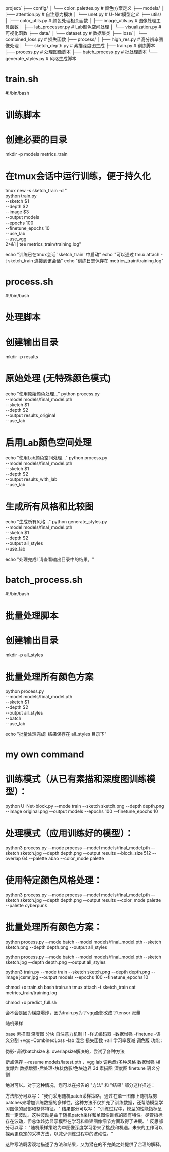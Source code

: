 project/
├── config/
│   └── color_palettes.py       # 颜色方案定义
├── models/
│   ├── attention.py            # 自注意力模块
│   └── unet.py                 # U-Net模型定义
├── utils/
│   ├── color_utils.py          # 颜色处理相关函数
│   ├── image_utils.py          # 图像处理工具函数
│   ├── lab_processor.py        # Lab颜色空间处理
│   └── visualization.py        # 可视化函数
├── data/
│   └── dataset.py              # 数据集类
├── loss/
│   └── combined_loss.py        # 损失函数
├── process/
│   ├── high_res.py             # 高分辨率图像处理
│   └── sketch_depth.py         # 素描深度图生成
├── train.py                    # 训练脚本
├── process.py                  # 处理图像脚本
├── batch_process.py            # 批处理脚本
└── generate_styles.py          # 风格生成脚本


# train.sh
#!/bin/bash
# 训练脚本

# 创建必要的目录
mkdir -p models metrics_train

# 在tmux会话中运行训练，便于持久化
tmux new -s sketch_train -d "\
python train.py \
  --sketch $1 \
  --depth $2 \
  --image $3 \
  --output models \
  --epochs 100 \
  --finetune_epochs 10 \
  --use_lab \
  --use_vgg \
  2>&1 | tee metrics_train/training.log"

echo "训练已在tmux会话 'sketch_train' 中启动"
echo "可以通过 tmux attach -t sketch_train 连接到该会话"
echo "训练日志保存在 metrics_train/training.log"

# process.sh
#!/bin/bash
# 处理脚本

# 创建输出目录
mkdir -p results

# 原始处理 (无特殊颜色模式)
echo "使用原始颜色处理..."
python process.py \
  --model models/final_model.pth \
  --sketch $1 \
  --depth $2 \
  --output results_original \
  --use_lab

# 启用Lab颜色空间处理
echo "使用Lab颜色空间处理..."
python process.py \
  --model models/final_model.pth \
  --sketch $1 \
  --depth $2 \
  --output results_with_lab \
  --use_lab

# 生成所有风格和比较图
echo "生成所有风格..."
python generate_styles.py \
  --model models/final_model.pth \
  --sketch $1 \
  --depth $2 \
  --output all_styles \
  --use_lab

echo "处理完成! 请查看输出目录中的结果。"

# batch_process.sh
#!/bin/bash
# 批量处理脚本

# 创建输出目录
mkdir -p all_styles

# 批量处理所有颜色方案
python process.py \
  --model models/final_model.pth \
  --sketch $1 \
  --depth $2 \
  --output all_styles \
  --batch \
  --use_lab

echo "批量处理完成! 结果保存在 all_styles 目录下"



# my own command

# 训练模式（从已有素描和深度图训练模型）：
python U-Net-block.py --mode train --sketch sketch.png --depth depth.png --image original.png --output models --epochs 100 --finetune_epochs 10

# 处理模式（应用训练好的模型）：
python3 process.py --mode process --model models/final_model.pth --sketch sketch.jpg --depth depth.png --output results --block_size 512 --overlap 64 --palette abao --color_mode palette

# 使用特定颜色风格处理：
python3 process.py --mode process --model models/final_model.pth --sketch sketch.jpg --depth depth.png --output results --color_mode palette --palette cyberpunk

# 批量处理所有颜色方案：
python process.py --mode batch --model models/final_model.pth --sketch sketch.png --depth depth.png --output all_styles

python process.py --mode batch --model models/final_model.pth --sketch sketch.jpg --depth depth.png --output all_styles


python3 train.py --mode train --sketch sketch.png --depth depth.png --image jcsmr.jpg --output models --epochs 100 --finetune_epochs 10



chmod +x train.sh
bash train.sh
tmux attach -t sketch_train
cat metrics_train/training.log


chmod +x predict_full.sh


会不会是因为梯度爆炸，因为train.py为了vgg全部改成了tensor 张量

随机采样

base 素描图 深度图 分块 自注意力机制  l1
-样式编码器
-数据增强
-finetune
-语义分割
+vgg+CombinedLoss
-lab
混合 损失函数
+all
学习率衰减
调色版
功能：

伪影-调试batchsize 和 overlapsize解决的，尝试了各种方法

断点保存  --resume models/latest.pth
，vgg lab 调色盘/多种风格 数据增强 梯度爆炸 数据增强-后处理-块状伪影/色块边界 3d 素描图 深度图 finetune 语义分割



绝对可以。对于这种情况，您可以在报告的 "方法" 和 "结果" 部分这样描述：

方法部分可以写：
"我们采用随机patch采样策略，通过在单一图像上随机裁剪patches来增加训练数据的多样性。这种方法不仅扩充了训练数据，还帮助模型学习图像的局部和整体特征。"
结果部分可以写：
"训练过程中，模型的性能指标呈现一定波动。这种波动是由于随机patch采样和单图像训练的固有特性。尽管指标存在波动，但总体趋势显示模型在学习和重建图像细节方面取得了进展。"
反思部分可以写：
"随机采样策略为单图像深度学习带来了挑战和机遇。未来的工作可以探索更稳定的采样方法，以减少训练过程中的波动性。"

这种写法既客观地描述了方法和结果，又为潜在的不完美之处提供了合理的解释。